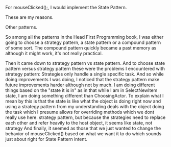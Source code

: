 For mouseClicked();, I would implement the State Pattern.

These are my reasons.

Other patterns.

So among all the patterns in the Head First Programming book, I was either going to choose a strategy pattern, a state pattern or a compound pattern of some sort. The compound pattern quickly became a past memory as although it might work, it's not really practical.

Then it came down to strategy pattern vs state pattern. And to choose state pattern versus strategy pattern these were the problems I encountered with strategy pattern:
    Strategies only handle a single specific task. And so while doing improvements I was doing, I noticed that the strategy pattern make future improvements harder although not by much.
    I am doing different things based on the "state it is in" as in that while I am in SelectNewItem state, I am doing something different than ChoosingActor. To explain what I mean by this is that the state is like what the object is doing right now and using a strategy pattern from my understanding deals with the object doing the task which I presume allows for overriding methods which we dont really use here.
    strategy pattern, but because the strategies need to replace each other and refer heavily to the host object, it seems like state, not strategy
    And finally, it seemed as those that we just wanted to change the behavior of mouseClicked() based on what we want it to do which sounds just about right for State Pattern intent.
